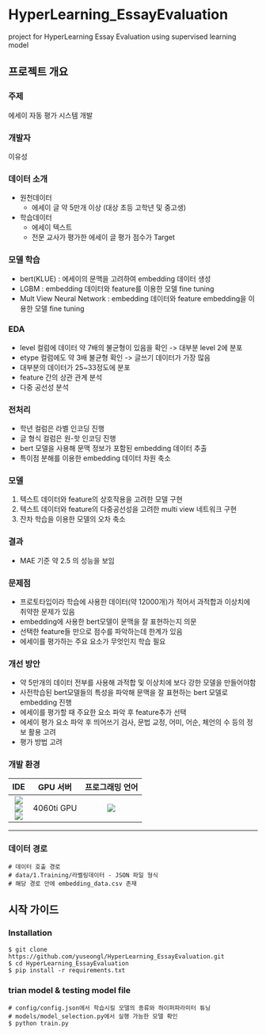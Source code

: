 # HyperLearning_EssayEvaluation
project for HyperLearning Essay Evaluation using supervised learning model

## 프로젝트 개요
### 주제
에세이 자동 평가 시스템 개발

### 개발자
이유성

### 데이터 소개
- 원천데이터
    - 에세이 글 약 5만개 이상 (대상 초등 고학년 및 중고생)
- 학습데이터
    - 에세이 텍스트
    - 전문 교사가 평가한 에세이 글 평가 점수가 Target 

### 모델 학습
- bert(KLUE) : 에세이의 문맥을 고려하여 embedding 데이터 생성
- LGBM : embedding 데이터와 feature를 이용한 모델 fine tuning
- Mult View Neural Network : embedding 데이터와 feature embedding을 이용한 모델 fine tuning

### EDA
- level 컬럼에 데이터 약 7배의 불균형이 있음을 확인 -> 대부분 level 2에 분포
- etype 컬럼에도 약 3배 불균형 확인 -> 글쓰기 데이터가 가장 많음
- 대부분의 데이터가 25~33정도에 분포
- feature 간의 상관 관계 분석
- 다중 공선성 분석

### 전처리
- 학년 컬럼은 라벨 인코딩 진행
- 글 형식 컬럼은 원-핫 인코딩 진행
- bert 모델을 사용해 문맥 정보가 포함된 embedding 데이터 추출
- 특이점 분해를 이용한 embedding 데이터 차원 축소

### 모델
1. 텍스트 데이터와 feature의 상호작용을 고려한 모델 구현
2. 텍스트 데이터와 feature의 다중공선성을 고려한 multi view 네트워크 구현
3. 잔차 학습을 이용한 모델의 오차 축소 

### 결과
- MAE 기준 약 2.5 의 성능을 보임

### 문제점
- 프로토타입이라 학습에 사용한 데이터(약 12000개)가 적어서 과적합과 이상치에 취약한 문제가 있음
- embedding에 사용한 bert모델이 문맥을 잘 표현하는지 의문
- 선택한 feature들 만으로 점수를 파악하는데 한계가 있음
- 에세이를 평가하는 주요 요소가 무엇인지 학습 필요

### 개선 방안
- 약 5만개의 데이터 전부를 사용해 과적합 및 이상치에 보다 강한 모델을 만들어야함
- 사전학습된 bert모델들의 특성을 파악해 문맥을 잘 표현하는 bert 모델로 embedding 진행
- 에세이를 평가할 때 주요한 요소 파악 후 feature추가 선택
- 에세이 평가 요소 파악 후 띄어쓰기 검사, 문법 교정, 어미, 어순, 체언의 수 등의 정보 활용 고려
- 평가 방법 고려

### 개발 환경
|IDE|GPU 서버|프로그래밍 언어|
|:-----:|:-----:|:-----:|
|<img src="https://img.shields.io/badge/visualstudiocode-007ACC?style=for-the-badge&logo=visualstudiocode&logoColor=white"><br/><img src="https://img.shields.io/badge/github-181717?style=for-the-badge&logo=github&logoColor=white"><br/><img src="https://img.shields.io/badge/git-F05032?style=for-the-badge&logo=git&logoColor=white">|4060ti GPU|<img src="https://img.shields.io/badge/python-3776AB?style=for-the-badge&logo=python&logoColor=white">|
---- -


### 데이터 경로
```
# 데이터 호출 경로
# data/1.Training/라벨링데이터 - JSON 파일 형식
# 해당 경로 안에 embedding_data.csv 존재
```




## 시작 가이드
### Installation
```
$ git clone https://github.com/yuseongl/HyperLearning_EssayEvaluation.git
$ cd HyperLearning_EssayEvaluation
$ pip install -r requirements.txt
```
### trian model & testing model file
```
# config/config.json에서 학습시킬 모델의 종류와 하이퍼파라미터 튜닝
# models/model_selection.py에서 실행 가능한 모델 확인
$ python train.py
```
